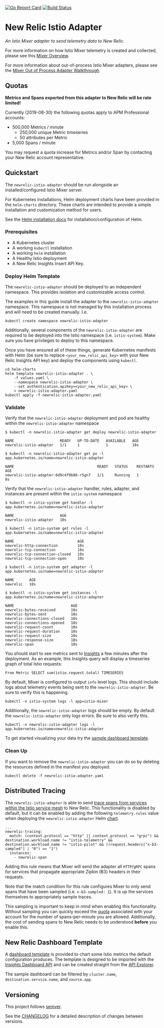[![Go Report Card](https://goreportcard.com/badge/github.com/newrelic/newrelic-istio-adapter)](https://goreportcard.com/report/github.com/newrelic/newrelic-istio-adapter)
[![Build Status](https://travis-ci.com/newrelic/newrelic-istio-adapter.svg?branch=master)](https://travis-ci.com/newrelic/newrelic-istio-adapter)

# New Relic Istio Adapter

*An Istio Mixer adapter to send telemetry data to New Relic.*

For more information on how Istio Mixer telemetry is created and collected, please see this [Mixer Overview](https://istio.io/docs/reference/config/policy-and-telemetry/mixer-overview/). 

For more information about out-of-process Istio Mixer adapters, please see the [Mixer Out of Process Adapter Walkthrough](https://github.com/istio/istio/wiki/Mixer-Out-Of-Process-Adapter-Walkthrough)

## Quotas

**Metrics and Spans exported from this adapter to New Relic will be rate limited!**

Currently (2019-08-30) the following quotas apply to APM Professional accounts:

*   500,000 Metrics / minute
    *   250,000 unique Metric timeseries
    *   50 attributes per Metric
*   5,000 Spans / minute

You may request a quota increase for Metrics and/or Span by contacting your New Relic account representative.

## Quickstart

The `newrelic-istio-adapter` should be run alongside an installed/configured Istio Mixer server.

For Kubernetes installations, Helm deployment charts have been provided in the `helm-charts` directory.
These charts are intended to provide a simple installation and customization method for users.

See the [Helm installation docs](https://helm.sh/docs/using_helm/#install-helm) for installation/configuration of Helm.

### Prerequisites

*   A Kubernetes cluster
*   A working `kubectl` installation
*   A working `helm` installation
*   A Healthy Istio deployment
*   A New Relic Insights Insert API Key.

### Deploy Helm Template

The `newrelic-istio-adapter` should be deployed to an independent namespace.
This provides isolation and customizable access control.

The examples in this guide install the adapter to the `newrelic-istio-adapter` namespace.
This namespace is not managed by this installation process and will need to be created manually.
I.e.

```shell
kubectl create namespace newrelic-istio-adapter
```

Additionally, several components of the `newrelic-istio-adapter` are required to be deployed into the Istio namespace (i.e. `istio-system`).
Make sure you have privileges to deploy to this namespace.

Once you have ensured all of these things, generate Kubernetes manifests with Helm (be sure to replace `<your_new_relic_api_key>` with your New Relic Insights API key) and deploy the components using `kubectl`.

```shell
cd helm-charts
helm template newrelic-istio-adapter . \
    -f values.yaml \
    --namespace newrelic-istio-adapter \
    --set authentication.apiKey=<your_new_relic_api_key> \
    > newrelic-istio-adapter.yaml
kubectl apply -f newrelic-istio-adapter.yaml
```

### Validate

Verify that the `newrelic-istio-adapter` deployment and pod are healthy within the `newrelic-istio-adapter` namespace

```
$ kubectl -n newrelic-istio-adapter get deploy newrelic-istio-adapter

NAME                     READY   UP-TO-DATE   AVAILABLE   AGE
newrelic-istio-adapter   1/1     1            1           10s

$ kubectl -n newrelic-istio-adapter get po -l app.kubernetes.io/name=newrelic-istio-adapter

NAME                                      READY   STATUS    RESTARTS   AGE
newrelic-istio-adapter-6d9c4f9b88-r5gn7   1/1     Running   1          8s
```

Verify that the `newrelic-istio-adapter` handler, rules, adapter, and instances are present within the `istio-system` namespace 

```
$ kubectl -n istio-system get handler -l app.kubernetes.io/name=newrelic-istio-adapter

NAME                     AGE
newrelic-istio-adapter   10s

$ kubectl -n istio-system get rules -l app.kubernetes.io/name=newrelic-istio-adapter

NAME                             AGE
newrelic-http-connection         10s
newrelic-tcp-connection          10s
newrelic-tcp-connection-closed   10s
newrelic-tcp-connection-open     10s

$ kubectl -n istio-system get adapter -l app.kubernetes.io/name=newrelic-istio-adapter

NAME       AGE
newrelic   10s

$ kubectl -n istio-system get instances -l app.kubernetes.io/name=newrelic-istio-adapter

NAME                          AGE
newrelic-bytes-received       10s
newrelic-bytes-sent           10s
newrelic-connections-closed   10s
newrelic-connections-opened   10s
newrelic-request-count        10s
newrelic-request-duration     10s
newrelic-request-size         10s
newrelic-response-size        10s
newrelic-span                 10s
```

You should start to see metrics sent to [Insights](https://insights.newrelic.com) a few minutes after the deployment.
As an example, this Insights query will display a timeseries graph of total Istio requests:

```
From Metric SELECT sum(istio.request.total) TIMESERIES
```

By default, Mixer is configured to output `info` level logs.
This should include logs about telemetry events being sent to the `newrelic-istio-adapter`.
Be sure to verify this is happening.

```shell
kubectl -n istio-system logs -l app=istio-mixer
```

Additionally, the `newrelic-istio-adapter` logs should be empty.
By default the `newrelic-istio-adapter` only logs errors.
Be sure to also verify this.

```shell
kubectl -n newrelic-istio-adapter logs -l app.kubernetes.io/name=newrelic-istio-adapter
```

To get started visualizing your data try the [sample dashboard template](#new-relic-dashboard-template).

### Clean Up

If you want to remove the `newrelic-istio-adapter` you can do so by deleting the resources defined in the manifest you deployed.

```
kubectl delete -f newrelic-istio-adapter.yaml
```

## Distributed Tracing

The `newrelic-istio-adapter` is able to send [trace spans from services within the Istio service mesh](https://istio.io/docs/tasks/telemetry/distributed-tracing/overview/) to New Relic.
This functionality is disabled by default, but it can be enabled by adding the following `telemetry.rules` value when deploying the `newrelic-istio-adapter` Helm [chart](./helm-charts/README.md#configuration).

```
...
newrelic-tracing:
  match: (context.protocol == "http" || context.protocol == "grpc") && destination.workload.name != "istio-telemetry" && destination.workload.name != "istio-pilot" && ((request.headers["x-b3-sampled"] | "0") == "1")
  instances:
    - newrelic-span
```

Adding this rule means that Mixer will send the adapter all `HTTP`/`gRPC` spans for services that propagate appropriate Zipkin (B3) headers in their requests.

Note that the match condition for this rule configures Mixer to only send spans that have been sampled (i.e. `x-b3-sampled: 1`).
It is up the services themselves to appropriately sample traces.

This sampling is important to keep in mind when enabling this functionality.
Without sampling you can quickly exceed the [quota](#quotas) associated with your account for the number of spans-per-minute you are allowed.
Additionally, the cost of sending spans to New Relic needs to be understood **before** you enable this.

## New Relic Dashboard Template

A [dashboard template](sample_newrelic_dashboard.json) is provided to chart some Istio metrics the default configuration produces. The template is designed to be imported with the [Insights Dashboard API](https://docs.newrelic.com/docs/insights/insights-api/manage-dashboards/insights-dashboard-api) and can be created straight from the [API Explorer](https://rpm.newrelic.com/api/explore/dashboards/create).

The sample dashboard can be filtered by `cluster.name`, `destination.service.name`, and `source.app`.

## Versioning

This project follows [semver](http://semver.org/).

See the [CHANGELOG](./CHANGELOG.md) for a detailed description of changes between versions.
